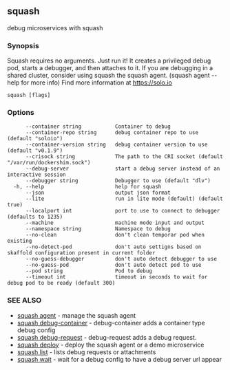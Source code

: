 ## squash

debug microservices with squash

### Synopsis

Squash requires no arguments. Just run it!
It creates a privileged debug pod, starts a debugger, and then attaches to it.
If you are debugging in a shared cluster, consider using squash the squash agent.
(squash agent --help for more info)
Find more information at https://solo.io


```
squash [flags]
```

### Options

```
      --container string           Container to debug
      --container-repo string      debug container repo to use (default "soloio")
      --container-version string   debug container version to use (default "v0.1.9")
      --crisock string             The path to the CRI socket (default "/var/run/dockershim.sock")
      --debug-server               start a debug server instead of an interactive session
      --debugger string            Debugger to use (default "dlv")
  -h, --help                       help for squash
      --json                       output json format
      --lite                       run in lite mode (default) (default true)
      --localport int              port to use to connect to debugger (defaults to 1235)
      --machine                    machine mode input and output
      --namespace string           Namespace to debug
      --no-clean                   don't clean temporar pod when existing
      --no-detect-pod              don't auto settigns based on skaffold configuration present in current folder
      --no-guess-debugger          don't auto detect debugger to use
      --no-guess-pod               don't auto detect pod to use
      --pod string                 Pod to debug
      --timeout int                timeout in seconds to wait for debug pod to be ready (default 300)
```

### SEE ALSO

* [squash agent](squash_agent.md)	 - manage the squash agent
* [squash debug-container](squash_debug-container.md)	 - debug-container adds a container type debug config
* [squash debug-request](squash_debug-request.md)	 - debug-request adds a debug request.
* [squash deploy](squash_deploy.md)	 - deploy the squash agent or a demo microservice
* [squash list](squash_list.md)	 - lists debug requests or attachments
* [squash wait](squash_wait.md)	 - wait for a debug config to have a debug server url appear

